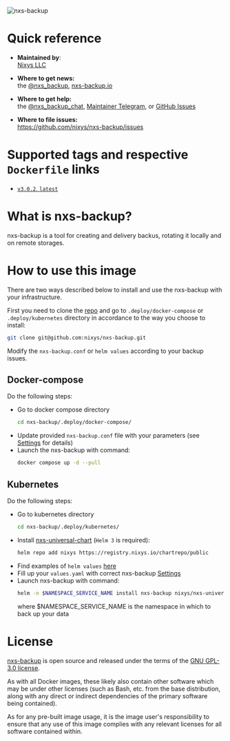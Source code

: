![nxs-backup](https://github.com/nixys/go-nxs-backup/assets/28505813/6aa03e3a-db3d-4f34-952b-91cab5fbe49e)

# Quick reference

- **Maintained by**:  
  [Nixys LLC](https://nixys.io)

- **Where to get news:**  
  the [@nxs_backup](https://t.me/nxs_backup), [nxs-backup.io](https://nxs-backup.io)

- **Where to get help:**  
  the [@nxs_backup_chat](https://t.me/nxs_backup_chat), [Maintainer Telegram](https://t.me/r_andreev),
  or [GitHub Issues](https://github.com/nixys/nxs-backup/issues)

- **Where to file issues:**  
  https://github.com/nixys/nxs-backup/issues

# Supported tags and respective `Dockerfile` links

- [`v3.0.2`, `latest`](https://github.com/nixys/nxs-backup/blob/main/.docker/Dockerfile-debian)

# What is nxs-backup?

nxs-backup is a tool for creating and delivery backus, rotating it locally and on remote storages.

# How to use this image

There are two ways described below to install and use the nxs-backup with your infrastructure.

First you need to clone the [repo](https://github.com/nixys/nxs-nackup) and go to `.deploy/docker-compose`
or `.deploy/kubernetes` directory in accordance to the way you choose to install:

```sh
git clone git@github.com:nixys/nxs-backup.git
```

Modify the `nxs-backup.conf` or `helm values` according to your backup issues.

## Docker-compose

Do the following steps:
- Go to docker compose directory
  ```sh
  cd nxs-backup/.deploy/docker-compose/
  ```
- Update provided `nxs-backup.conf` file with your parameters (see [Settings](/docs/settings/README.md) for details)
- Launch the nxs-backup with command:
  ```sh
  docker compose up -d --pull
  ```

## Kubernetes

Do the following steps:

- Go to kubernetes directory
  ```sh
  cd nxs-backup/.deploy/kubernetes/
  ```
- Install [nxs-universal-chart](https://github.com/nixys/nxs-universal-chart) (`Helm 3` is required):
  ```sh
  helm repo add nixys https://registry.nixys.io/chartrepo/public
  ```
- Find examples of `helm values` [here](/docs/example/kubernetes/README.md)
- Fill up your `values.yaml` with correct nxs-backup [Settings](/docs/settings/README.md)
- Launch nxs-backup with command:
  ```sh
  helm -n $NAMESPACE_SERVICE_NAME install nxs-backup nixys/nxs-universal-chart -f values.yaml
  ```
  where $NAMESPACE_SERVICE_NAME is the namespace in which to back up your data

# License

[nxs-backup](https://github.com/nixys/nxs-backup) is open source and released under the terms of
the [GNU GPL-3.0 license](https://github.com/nixys/nxs-backup/blob/main/LICENSE).

As with all Docker images, these likely also contain other software which may be under other licenses (such as Bash,
etc. from the base distribution, along with any direct or indirect dependencies of the primary software being
contained).

As for any pre-built image usage, it is the image user's responsibility to ensure that any use of this image complies
with any relevant licenses for all software contained within.
